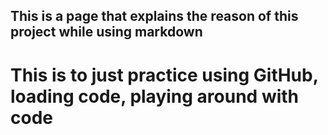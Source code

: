 ## This is a page that explains the reason of this project while using markdown
# This is to just practice using GitHub, loading code, playing around with code

